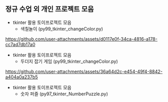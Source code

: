 ## 정규 수업 외 개인 프로젝트 모음

- tkinter 활용 토이프로젝트 모음
    - 색칠놀이 (py99_tkinter_changeColor.py)

https://github.com/user-attachments/assets/d0117e0f-34ca-4816-a178-cc7ad7db17a0

- tkinter 활용 토이프로젝트 모음
    - 두더지 잡기 게임 (py99_tkinter_changeColor.py)
      
https://github.com/user-attachments/assets/36a64d2c-e454-49f4-8842-a404a0a237b5

- tkinter 활용 토이프로젝트 모음
    - 숫자 퍼즐 (py97_tkinter_NumberPuzzle.py)


